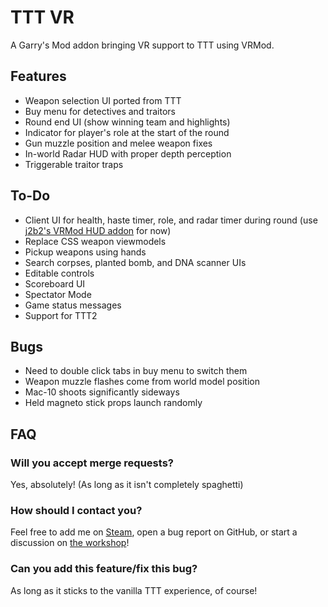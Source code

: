 TTT VR
====================

A Garry's Mod addon bringing VR support to TTT using VRMod.

## Features ##

- Weapon selection UI ported from TTT
- Buy menu for detectives and traitors
- Round end UI (show winning team and highlights)
- Indicator for player's role at the start of the round
- Gun muzzle position and melee weapon fixes
- In-world Radar HUD with proper depth perception
- Triggerable traitor traps

## To-Do ##

- Client UI for health, haste timer, role, and radar timer during round (use [j2b2's VRMod HUD addon](https://steamcommunity.com/sharedfiles/filedetails/?id=1937891124) for now)
- Replace CSS weapon viewmodels
- Pickup weapons using hands
- Search corpses, planted bomb, and DNA scanner UIs
- Editable controls
- Scoreboard UI
- Spectator Mode
- Game status messages
- Support for TTT2

## Bugs ##

- Need to double click tabs in buy menu to switch them
- Weapon muzzle flashes come from world model position
- Mac-10 shoots significantly sideways
- Held magneto stick props launch randomly

## FAQ ##

### Will you accept merge requests? ###
Yes, absolutely! (As long as it isn't completely spaghetti)

### How should I contact you? ###
Feel free to add me on [Steam](https://steamcommunity.com/profiles/76561198079528240), open a bug report on GitHub, or start a discussion on [the workshop](https://steamcommunity.com/sharedfiles/filedetails/discussions/2129490712)!

### Can you add this feature/fix this bug? ###
As long as it sticks to the vanilla TTT experience, of course!